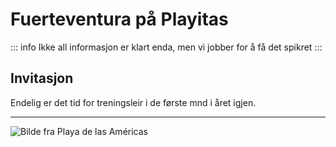 # Fuerteventura på Playitas

::: info
Ikke all informasjon er klart enda, men vi jobber for å få det spikret
:::

## Invitasjon

Endelig er det tid for treningsleir i de første mnd i året igjen. 

--- 

![Bilde fra Playa de las Américas](/arrangementer/2024-02-fuerteventura/treningsleir.jpg)